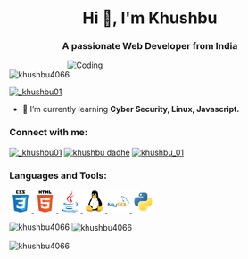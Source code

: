 <h1 align="center">Hi 👋, I'm Khushbu </h1>
<h3 align="center">A passionate Web Developer from India</h3>
<img align="right" alt="Coding" width="400" src=https://d2li9irucjetlp.cloudfront.net/media/20200720193821/woman-working-with-computer-bright-colorful-vector-illustration-400x328.jpg>

<p align="left"> <img src="https://komarev.com/ghpvc/?username=khushbu4066&label=Profile%20views&color=0e75b6&style=flat" alt="khushbu4066" /> </p>

<p align="left"> <a href="https://twitter.com/_khushbu01" target="blank"><img src="https://img.shields.io/twitter/follow/_khushbu01?logo=twitter&style=for-the-badge" alt="_khushbu01" /></a> </p>

- 🌱 I’m currently learning **Cyber Security, Linux, Javascript.**



<h3 align="left">Connect with me:</h3>
<p align="left">
<a href="https://twitter.com/_khushbu01" target="blank"><img align="center" src="https://raw.githubusercontent.com/rahuldkjain/github-profile-readme-generator/master/src/images/icons/Social/twitter.svg" alt="_khushbu01" height="30" width="40" /></a>
<a href="https://linkedin.com/in/khushbu dadhe" target="blank"><img align="center" src="https://raw.githubusercontent.com/rahuldkjain/github-profile-readme-generator/master/src/images/icons/Social/linked-in-alt.svg" alt="khushbu dadhe" height="30" width="40" /></a>
<a href="https://www.leetcode.com/khushbu_01" target="blank"><img align="center" src="https://raw.githubusercontent.com/rahuldkjain/github-profile-readme-generator/master/src/images/icons/Social/leet-code.svg" alt="khushbu_01" height="30" width="40" /></a>
</p>

<h3 align="left">Languages and Tools:</h3>
<p align="left"> <a href="https://www.w3schools.com/css/" target="_blank" rel="noreferrer"> <img src="https://raw.githubusercontent.com/devicons/devicon/master/icons/css3/css3-original-wordmark.svg" alt="css3" width="40" height="40"/> </a> <a href="https://www.w3.org/html/" target="_blank" rel="noreferrer"> <img src="https://raw.githubusercontent.com/devicons/devicon/master/icons/html5/html5-original-wordmark.svg" alt="html5" width="40" height="40"/> </a> <a href="https://www.java.com" target="_blank" rel="noreferrer"> <img src="https://raw.githubusercontent.com/devicons/devicon/master/icons/java/java-original.svg" alt="java" width="40" height="40"/> </a> <a href="https://www.linux.org/" target="_blank" rel="noreferrer"> <img src="https://raw.githubusercontent.com/devicons/devicon/master/icons/linux/linux-original.svg" alt="linux" width="40" height="40"/> </a> <a href="https://www.mysql.com/" target="_blank" rel="noreferrer"> <img src="https://raw.githubusercontent.com/devicons/devicon/master/icons/mysql/mysql-original-wordmark.svg" alt="mysql" width="40" height="40"/> </a> <a href="https://www.python.org" target="_blank" rel="noreferrer"> <img src="https://raw.githubusercontent.com/devicons/devicon/master/icons/python/python-original.svg" alt="python" width="40" height="40"/> </a> </p>

<p><img align="left" src="https://github-readme-stats.vercel.app/api/top-langs?username=khushbu4066&show_icons=true&locale=en&layout=compact" alt="khushbu4066" /></p>

<p>&nbsp;<img align="center" src="https://github-readme-stats.vercel.app/api?username=khushbu4066&show_icons=true&locale=en" alt="khushbu4066" /></p>

<p><img align="center" src="https://github-readme-streak-stats.herokuapp.com/?user=khushbu4066&" alt="khushbu4066" /></p>


